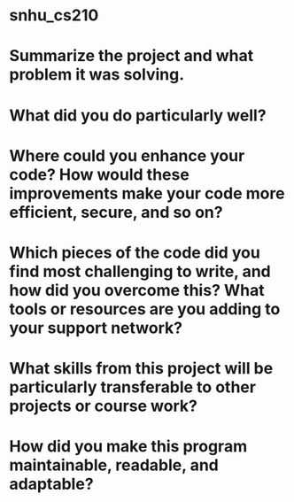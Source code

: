 # snhu_cs210

# Summarize the project and what problem it was solving.

# What did you do particularly well?

# Where could you enhance your code? How would these improvements make your code more efficient, secure, and so on?

# Which pieces of the code did you find most challenging to write, and how did you overcome this? What tools or resources are you adding to your support network?

# What skills from this project will be particularly transferable to other projects or course work?

# How did you make this program maintainable, readable, and adaptable?
